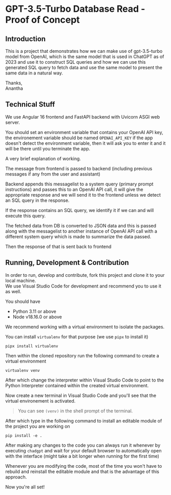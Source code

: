 # GPT-3.5-Turbo Database Read - Proof of Concept

## Introduction

This is a project that demonstrates how we can make use of gpt-3.5-turbo model from OpenAI, which is the same model that is used in ChatGPT as of 2023 and use it to construct SQL queries and how we can use this generated SQL query to fetch data and use the same model to present the same data in a natural way.

Thanks,  
Anantha

## Technical Stuff

We use Angular 16 frontend and FastAPI backend with Uvicorn ASGI web server.

You should set an environment variable that contains your OpenAI API key, the environement variable should be named `OPENAI_API_KEY` if the app doesn't detect the environment variable, then it will ask you to enter it and it will be there until you terminate the app.

A very brief explanation of working.

The message from frontend is passed to backend (including previous messages if any from the user and assistant)

Backend appends this messagelist to a system query (primary prompt instructions) and passes this to an OpenAI API call, it will give the appropriate response and we will send it to the frontend unless we detect an SQL query in the response.

If the response contains an SQL query, we identify it if we can and will execute this query.

The fetched data from DB is converted to JSON data and this is passed along with the messagelist to another instance of OpenAI API call with a different system query which is made to summarize the data passed.

Then the response of that is sent back to frontend

## Running, Development & Contribution

In order to run, develop and contribute, fork this project and clone it to your local machine.  
We use Visual Studio Code for development and recommend you to use it as well.

You should have

- Python 3.11 or above
- Node v18.16.0 or above

We recommend working with a virtual environment to isolate the packages.

You can install `virtualenv` for that purpose (we use `pipx` to install it)

```
pipx install virtualenv
```

Then within the cloned repository run the following command to create a virtual environment

```
virtualenv venv
```

After which change the interpreter within Visual Studio Code to point to the Python Interpreter contained within the created virtual environment.

Now create a new terminal in Visual Studio Code and you'll see that the virtual environement is activated.

> You can see `(venv)` in the shell prompt of the terminal.

After which type in the following command to install an editable module of the project you are working on

```
pip install -e .
```

After making any changes to the code you can always run it whenever by executing `chadgpt` and wait for your default browser to automatically open with the interface (might take a bit longer when running for the first time)

Whenever you are modifying the code, most of the time you won't have to rebuild and reinstall the editable module and that is the advantage of this approach.

Now you're all set!
